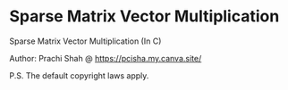 # Sparse Matrix Vector Multiplication
Sparse Matrix Vector Multiplication (In C)

Author: Prachi Shah @ https://pcisha.my.canva.site/

P.S. The default copyright laws apply.
